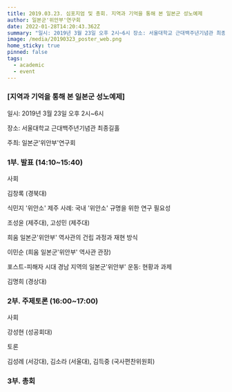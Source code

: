 ```yaml
---
title: 2019.03.23. 심포지엄 및 총회. 지역과 기억을 통해 본 일본군 성노예제
author: 일본군'위안부'연구회
date: 2022-01-28T14:20:43.362Z
summary: "일시: 2019년 3월 23일 오후 2시~6시 장소: 서울대학교 근대백주년기념관 최종길홀 주최: 일본군'위안부'연구회"
image: /media/20190323_poster_web.png
home_sticky: true
pinned: false
tags:
  - academic
  - event
---
```

### \[지역과 기억을 통해 본 일본군 성노예제]

일시: 2019년 3월 23일 오후 2시~6시

장소: 서울대학교 근대백주년기념관 최종길홀

주최: 일본군'위안부'연구회 

 

### 1부. 발표 (14:10~15:40)

사회

김창록 (경북대)

식민지 '위안소' 제주 사례: 국내 '위안소' 규명을 위한 연구 필요성 

조성윤 (제주대), 고성민 (제주대)

희움 일본군'위안부' 역사관의 건립 과정과 재현 방식

이민순 (희움 일본군'위안부' 역사관 관장)

포스트-피해자 시대 경남 지역의 일본군'위안부' 운동: 현황과 과제

김명희 (경상대) 

 

### 2부. 주제토론 (16:00~17:00)

사회

강성현 (성공회대)

토론

김성례 (서강대), 김소라 (서울대), 김득중 (국사편찬위원회)



### 3부. 총회
